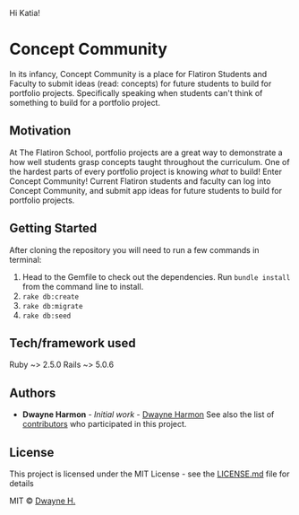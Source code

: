 Hi Katia!

# Concept Community
In its infancy, Concept Community is a place for Flatiron Students and Faculty to submit ideas (read: concepts) for future students to build for portfolio projects. Specifically speaking when students can't think of something to build for a portfolio project.

## Motivation
At The Flatiron School, portfolio projects are a great way to demonstrate a how well students grasp concepts taught throughout the curriculum. One of the hardest parts of every portfolio project is knowing *what* to build! Enter Concept Community! Current Flatiron students and faculty can log into Concept Community, and submit app ideas for future students to build for portfolio projects.  

<!-- ## Build status -->
<!-- Build status of continuous integration i.e. travis, appveyor etc. Ex. -  -->

<!-- [![Build Status](https://travis-ci.org/akashnimare/foco.svg?branch=master)](https://travis-ci.org/akashnimare/foco) -->
<!-- [![Windows Build Status](https://ci.appveyor.com/api/projects/status/github/akashnimare/foco?branch=master&svg=true)](https://ci.appveyor.com/project/akashnimare/foco/branch/master) -->

<!-- ## Screenshots -->
<!-- Include logo/demo screenshot etc. -->
## Getting Started
After cloning the repository you will need to run a few commands in terminal:
1. Head to the Gemfile to check out the dependencies.
   Run `bundle install` from the command line to install.
2. `rake db:create`
3. `rake db:migrate`
4. `rake db:seed`

## Tech/framework used
Ruby ~> 2.5.0
Rails ~> 5.0.6

<!-- ## Features -->
<!-- What makes your project stand out? -->

<!-- ## Code Example -->
<!-- Show what the library does as concisely as possible, developers should be able to figure out **how** your project solves their problem by looking at the code example. Make sure the API you are showing off is obvious, and that your code is short and concise. -->

<!-- ## Installation -->
<!-- Provide step by step series of examples and explanations about how to get a development env running. -->

<!-- ## API Reference -->

<!-- Depending on the size of the project, if it is small and simple enough the reference docs can be added to the README. For medium size to larger projects it is important to at least provide a link to where the API reference docs live. -->

<!-- ## Tests -->
<!-- Describe and show how to run the tests with code examples. -->

<!-- ## How to use? -->
<!-- If people like your project they’ll want to learn how they can use it. To do so include step by step guide to use your project. -->

<!-- ## Contribute

Let people know how they can contribute into your project. A [contributing guideline](https://github.com/zulip/zulip-electron/blob/master/CONTRIBUTING.md) will be a big plus. -->
<!-- 
## Credits
Give proper credits. This could be a link to any repo which inspired you to build this project, any blogposts or links to people who contrbuted in this project. 

#### Anything else that seems useful -->

## Authors
* **Dwayne Harmon** - *Initial work* - [Dwayne Harmon](https://github.com/dwyn)
See also the list of [contributors](https://github.com/dwyn/conceptcommunity/contributors) who participated in this project.

## License
This project is licensed under the MIT License - see the [LICENSE.md](LICENSE.md) file for details

MIT © [Dwayne H.]()